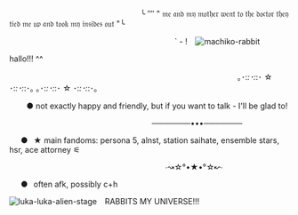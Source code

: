 ⠀⠀⠀⠀⠀⠀⠀⠀⠀⠀⠀⠀⠀⠀⠀⠀⠀⠀⠀⠀⠀⠀⠀╰ ⁗ " 𝔪𝔢 𝔞𝔫𝔡 𝔪𝔶 𝔪𝔬𝔱𝔥𝔢𝔯 𝔴𝔢𝔫𝔱 𝔱𝔬 𝔱𝔥𝔢 𝔡𝔬𝔠𝔱𝔬𝔯 𝔱𝔥𝔢𝔶 𝔱𝔦𝔢𝔡 𝔪𝔢 𝔲𝔭 𝔞𝔫𝔡 𝔱𝔬𝔬𝔨 𝔪𝔶 𝔦𝔫𝔰𝔦𝔡𝔢𝔰 𝔬𝔲𝔱 "╰

⠀⠀⠀⠀⠀⠀⠀⠀⠀⠀⠀⠀⠀⠀⠀⠀⠀⠀⠀⠀⠀⠀⠀⠀⠀⠀⠀⠀⠀` - !   ⠀![machiko-rabbit](https://github.com/user-attachments/assets/48d806b4-c75c-4094-aa1a-417bde9b0bbe)


hallo!!! ^^


⠀⠀⠀⠀⠀⠀⠀⠀⠀⠀⠀⠀⠀⠀⠀⠀⠀⠀⠀⠀⠀⠀⠀⠀⠀⠀⠀⠀⠀⠀⠀⠀⠀⠀⠀⠀⠀⠀⠀⠀｡･:*:･:*:･ ☆ ･:*:･:*:･｡                 ｡･:*:･:*:･ ☆ ･:*:･:*:･｡


⠀⠀⠀● not exactly happy and friendly, but if you want to talk - I'll be glad to!

⠀⠀⠀⠀⠀⠀⠀⠀⠀⠀⠀⠀⠀⠀⠀⠀⠀⠀⠀⠀⠀⠀⠀⠀⠀───────•••───────

⠀⠀●⠀★ main fandoms: persona 5, alnst, station saihate, ensemble stars, hsr, ace attorney ⚟

⠀⠀⠀⠀⠀⠀⠀⠀⠀⠀⠀⠀⠀⠀⠀⠀⠀⠀⠀⠀⠀⠀⠀  ⠀⠀⠀⠀∙↝☆°•★•°☆↜∙

⠀⠀●⠀often afk, possibly c+h


![luka-luka-alien-stage](https://github.com/user-attachments/assets/1c6938d0-f445-4ee1-b1b6-5a39e2bad04b)
⠀RABBITS MY UNIVERSE!!!
